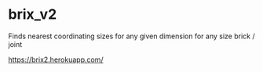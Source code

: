 # brix_v2

Finds nearest coordinating sizes for any given dimension for any size brick / joint

https://brix2.herokuapp.com/
